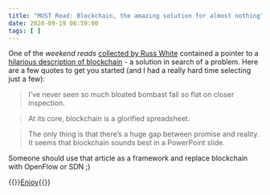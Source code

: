 ```yaml
---
title: "MUST Read: Blockchain, the amazing solution for almost nothing"
date: 2020-09-19 06:59:00
tags: [ ]
---
```

One of the _weekend reads_ [collected by Russ White](https://rule11.tech/) contained a pointer to a [hilarious description of blockchain](https://thecorrespondent.com/655/blockchain-the-amazing-solution-for-almost-nothing/86649455475-f933fe63) - a solution in search of a problem. Here are a few quotes to get you started (and I had a really hard time selecting just a few):

> I’ve never seen so much bloated bombast fall so flat on closer inspection. 

> At its core, blockchain is a glorified spreadsheet.

> The only thing is that there’s a huge gap between promise and reality. It seems that blockchain sounds best in a PowerPoint slide.

Someone should use that article as a framework and replace blockchain with OpenFlow or SDN ;)

{{<jump>}}[Enjoy](https://thecorrespondent.com/655/blockchain-the-amazing-solution-for-almost-nothing/86649455475-f933fe63){{</jump>}}
